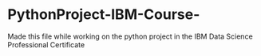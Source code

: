 # PythonProject-IBM-Course-
Made this file while working on the python project in the IBM Data Science Professional Certificate
